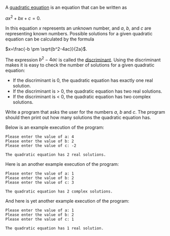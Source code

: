 A [quadratic equation](https://en.wikipedia.org/wiki/Quadratic_equation) is an equation that can be written as

$ax^2 + bx + c = 0$.

In this equation *x* represents an unknown number, and *a*, *b*, and *c* are representing known numbers.
Possible solutions for a given quadratic equation can be calculated by the formula

$x=\frac{-b \pm \sqrt{b^2-4ac}}{2a}$.

The expression $b^2-4ac$ is called the
[discriminant](https://en.wikipedia.org/wiki/Quadratic_equation#Discriminant).
Using the discriminant makes it is easy to check the number of solutions for a given quadratic equation:

- If the discriminant is 0, the quadratic equation has exactly one real solution.
- If the discriminant is > 0, the quadratic equation has two real solutions.
- If the discriminant is < 0, the quadratic equation has two complex solutions.

Write a program that asks the user for the numbers *a*, *b* and *c*.
The program should then print out how many solutions the quadratic equation has.

Below is an example execution of the program:

    Please enter the value of a: 4
    Please enter the value of b: 2
    Please enter the value of c: -2

    The quadratic equation has 2 real solutions.


Here is an another example execution of the program:

    Please enter the value of a: 1
    Please enter the value of b: 2
    Please enter the value of c: 3

    The quadratic equation has 2 complex solutions.


And here is yet another example execution of the program:

    Please enter the value of a: 1
    Please enter the value of b: 2
    Please enter the value of c: 1

    The quadratic equation has 1 real solution.